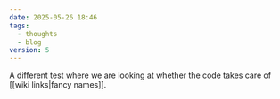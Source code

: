 ```yaml
---
date: 2025-05-26 18:46
tags:
  - thoughts
  - blog
version: 5
---
```

A different test where we are looking at whether the code takes care of [[wiki links|fancy names]].

